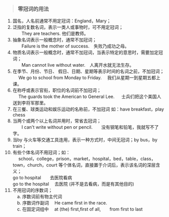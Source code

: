 > ### 零冠词的用法
 	
1. 国名，人名前通常不用定冠词：England，Mary；<br>
2. 泛指的复数名词，表示一类人或事物时，可不用定冠词；<br>
　　They are teachers. 他们是教师。<br>
3. 抽象名词表示一般概念时，通常不加冠词；<br>
　　Failure is the mother of success.　失败乃成功之母。<br>
4. 物质名词表示一般概念时，通常不加冠词，当表示特定的意思时，需要加定冠词；<br>
　　Man cannot live without water.　人离开水就无法生存。<br>
5. 在季节、月份、节日、 假日、日期、星期等表示时间的名词之前，不加冠词；<br>
　 We go to school from Monday to Friday.　 我们从星期一到星期五都上课。<br>
6. 在称呼或表示官衔，职位的名词前不加冠词；<br>
　 The guards took the American to General Lee. 
　 士兵们把这个美国人送到李将军那里。<br>
7. 在三餐、球类运动和娱乐运动的名称前，不加冠词 如：have breakfast，play chess <br>
8. 当两个或两个以上名词并用时，常省去冠词；<br>
　　I can't write without pen or pencil.　　没有钢笔和铅笔，我就写不了字。<br>
9. 当by 与火车等交通工具连用，表示一种方式时，中间无冠词；by bus，by train； <br>
10. 有些个体名词不用冠词；如：<br>
　 school，college，prison，market，hospital，bed，table，class，town，church，court 等个体名词，直接置于介词后，表示该名词的深层含义；<br>
go to hospital　　去医院看病 <br>
go to the hospital　 去医院 (并不是去看病，而是有其他目的) <br>
11. 不用冠词的序数词；<br>
　a. 序数词前有物主代词 <br>
　b. 序数词作副词　 He came first in the race.<br>
　c. 在固定词组中　 at (the) first,first of all,　　from first to last